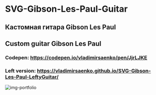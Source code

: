 # SVG-Gibson-Les-Paul-Guitar

## Кастомная гитара Gibson Les Paul 

## Custom guitar Gibson Les Paul

### Codepen: https://codepen.io/vladimirsaenko/pen/JjrLJKE

### Left version: https://vladimirsaenko.github.io/SVG-Gibson-Les-Paul-LeftyGuitar/

![img-portfolio](https://user-images.githubusercontent.com/56477695/153874664-9966f45e-1b8b-4fd3-821f-0d382da38f4f.jpg)

